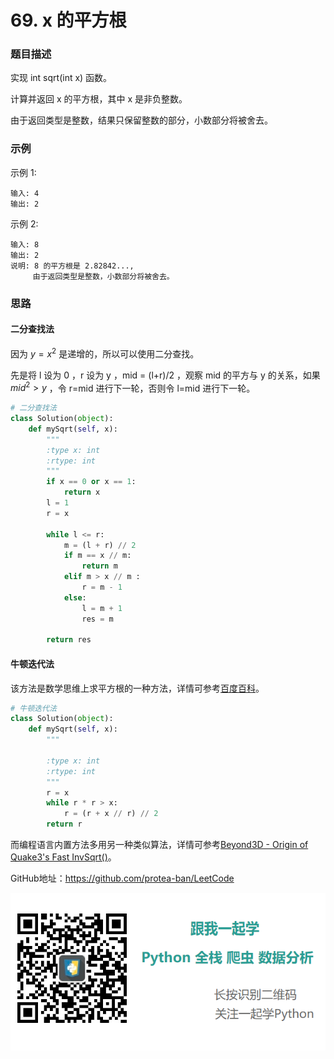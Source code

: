 # 69. x 的平方根

### 题目描述

实现 int sqrt(int x) 函数。

计算并返回 x 的平方根，其中 x 是非负整数。

由于返回类型是整数，结果只保留整数的部分，小数部分将被舍去。

### 示例

示例 1:

    输入: 4
    输出: 2

示例 2:

    输入: 8
    输出: 2
    说明: 8 的平方根是 2.82842..., 
         由于返回类型是整数，小数部分将被舍去。

### 思路

#### 二分查找法

因为 $y=x^2$ 是递增的，所以可以使用二分查找。

先是将 l 设为 0 ，r 设为 y ，mid = (l+r)/2 ，观察 mid 的平方与 y 的关系，如果 ${mid}^2 > y$ ，令 r=mid 进行下一轮，否则令 l=mid 进行下一轮。

```python
# 二分查找法
class Solution(object):
    def mySqrt(self, x):
        """
        :type x: int
        :rtype: int
        """
        if x == 0 or x == 1:
            return x
        l = 1
        r = x

        while l <= r:
            m = (l + r) // 2
            if m == x // m:
                return m
            elif m > x // m :
                r = m - 1
            else:
                l = m + 1
                res = m
        
        return res
```

#### 牛顿迭代法

该方法是数学思维上求平方根的一种方法，详情可参考[百度百科](https://baike.baidu.com/item/%E7%89%9B%E9%A1%BF%E8%BF%AD%E4%BB%A3%E6%B3%95)。

```python
# 牛顿迭代法
class Solution(object):
    def mySqrt(self, x):
        """

        :type x: int
        :rtype: int
        """
        r = x
        while r * r > x:
            r = (r + x // r) // 2
        return r

```

而编程语言内置方法多用另一种类似算法，详情可参考[Beyond3D - Origin of Quake3's Fast InvSqrt()](https://www.beyond3d.com/content/articles/8/)。

GitHub地址：https://github.com/protea-ban/LeetCode

![](https://raw.githubusercontent.com/protea-ban/images/master/PythonStudyTogether.png)